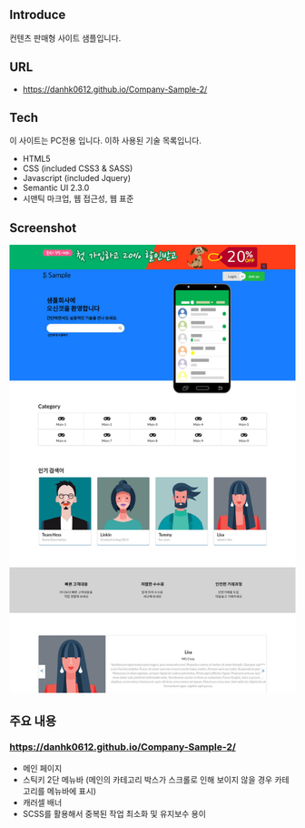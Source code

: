 ## Introduce

컨텐츠 판매형 사이트 샘플입니다.

## URL

- https://danhk0612.github.io/Company-Sample-2/

## Tech

이 사이트는 PC전용 입니다.
이하 사용된 기술 목록입니다.

- HTML5
- CSS (included CSS3 & SASS)
- Javascript (included Jquery)
- Semantic UI 2.3.0
- 시맨틱 마크업, 웹 접근성, 웹 표준

## Screenshot

![스크린샷](https://github.com/danhk0612/Company-Sample-2/raw/master/img/sample1.jpg) 

## 주요 내용

### https://danhk0612.github.io/Company-Sample-2/

- 메인 페이지
- 스틱키 2단 메뉴바 (메인의 카테고리 박스가 스크롤로 인해 보이지 않을 경우 카테고리를 메뉴바에 표시)
- 캐러셀 배너
- SCSS를 활용해서 중복된 작업 최소화 및 유지보수 용이